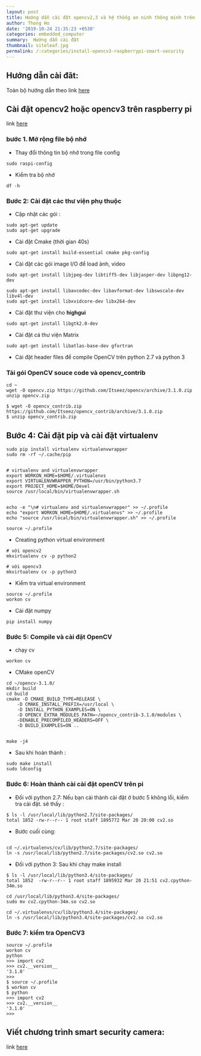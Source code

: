 ```yaml
---
layout: post
title: Hướng dẫn cài đặt opencv2,3 và hệ thống an ninh thông minh trên raspberry pi
author: Thong Ho
date: '2019-10-24 21:35:23 +0530'
categories: embedded_computer
summary:  Hướng dẫn cài đặt
thumbnail: siteleaf.jpg
permalink: /:categories/install-opencv3-raspberrypi-smart-security
---
```



## Hướng dẫn cài đăt:
Toàn bộ hướng dẫn theo link [here](https://www.youtube.com/watch?v=Y2QFu-tTvTI&t=491s)

## Cài đặt opencv2 hoặc opencv3 trên raspberry pi
link [here](https://www.pyimagesearch.com/2016/04/18/install-guide-raspberry-pi-3-raspbian-jessie-opencv-3/)
### bước 1. Mở rộng file bộ nhớ
- Thay đổi thông tin bộ nhớ trong file config

```
sudo raspi-config
```
- Kiểm tra bộ nhớ
```
df -h
```

### Bước 2: Cài đặt các thư viện phụ thuộc
- Cập nhật các gói :
```
sudo apt-get update
sudo apt-get upgrade
```
- Cài đặt Cmake (thời gian 40s)

```
sudo apt-get install build-essential cmake pkg-config
```

- Cài đặt các gói image I/O để load ảnh, video

```
sudo apt-get install libjpeg-dev libtiff5-dev libjasper-dev libpng12-dev

sudo apt-get install libavcodec-dev libavformat-dev libswscale-dev libv4l-dev
sudo apt-get install libxvidcore-dev libx264-dev
```

- Cài đặt thư viện cho **highgui**

```
sudo apt-get install libgtk2.0-dev
```

- Cài đặt cá thư viện Matrix

```
sudo apt-get install libatlas-base-dev gfortran
```

- Cài đặt header files để compile OpenCV trên python 2.7 và python 3

### Tải gói OpenCV souce code và opencv_contrib
```
cd ~
wget -O opencv.zip https://github.com/Itseez/opencv/archive/3.1.0.zip
unzip opencv.zip

$ wget -O opencv_contrib.zip https://github.com/Itseez/opencv_contrib/archive/3.1.0.zip
$ unzip opencv_contrib.zip

```

## Bước 4: Cài đặt pip và cài đặt virtualenv

```
sudo pip install virtualenv virtualenvwrapper
sudo rm -rf ~/.cache/pip


# virtualenv and virtualenvwrapper
export WORKON_HOME=$HOME/.virtualenvs
export VIRTUALENVWRAPPER_PYTHON=/usr/bin/python3.7
export PROJECT_HOME=$HOME/Devel
source /usr/local/bin/virtualenvwrapper.sh


echo -e "\n# virtualenv and virtualenvwrapper" >> ~/.profile
echo "export WORKON_HOME=$HOME/.virtualenvs" >> ~/.profile
echo "source /usr/local/bin/virtualenvwrapper.sh" >> ~/.profile

source ~/.profile

```
- Creating python virtual environment

```
# với opencv2
mkvirtualenv cv -p python2

# với opencv3
mkvirtualenv cv -p python3
```
- Kiểm tra virtual environment

```
source ~/.profile
workon cv
```

- Cài đặt numpy

```
pip install numpy
```

### Bước 5: Compile và cài đặt OpenCV
- chạy cv

```
workon cv
```

- CMake openCV

```
cd ~/opencv-3.1.0/
mkdir build
cd build
cmake -D CMAKE_BUILD_TYPE=RELEASE \
    -D CMAKE_INSTALL_PREFIX=/usr/local \
    -D INSTALL_PYTHON_EXAMPLES=ON \
    -D OPENCV_EXTRA_MODULES_PATH=~/opencv_contrib-3.1.0/modules \
    -DENABLE_PRECOMPILED_HEADERS=OFF \
    -D BUILD_EXAMPLES=ON ..


make -j4  

```
- Sau khi hoàn thành :

```
sudo make install
sudo ldconfig
```

### Bước 6: Hoàn thành cài cài đặt openCV trên pi

- Đối với python 2.7: Nếu bạn cài thành cài đặt ở bước 5 không lỗi, kiểm tra cài đặt. sẽ thấy :

```
$ ls -l /usr/local/lib/python2.7/site-packages/
total 1852 -rw-r--r-- 1 root staff 1895772 Mar 20 20:00 cv2.so
```

- Bước cuối cùng:

```

cd ~/.virtualenvs/cv/lib/python2.7/site-packages/
ln -s /usr/local/lib/python2.7/site-packages/cv2.so cv2.so
```

- Đối với python 3: Sau khi chạy make install 

```
$ ls -l /usr/local/lib/python3.4/site-packages/
total 1852  -rw-r--r-- 1 root staff 1895932 Mar 20 21:51 cv2.cpython-34m.so
```

```
cd /usr/local/lib/python3.4/site-packages/
sudo mv cv2.cpython-34m.so cv2.so

cd ~/.virtualenvs/cv/lib/python3.4/site-packages/
ln -s /usr/local/lib/python3.4/site-packages/cv2.so cv2.so
```

### Bước 7: kiểm tra OpenCV3 

```
source ~/.profile 
workon cv
python
>>> import cv2
>>> cv2.__version__
'3.1.0'
>>>
$ source ~/.profile 
$ workon cv
$ python
>>> import cv2
>>> cv2.__version__
'3.1.0'
>>>
```



## Viết chương trình smart security camera:
link [here](https://github.com/HackerShackOfficial/Smart-Security-Camera)


